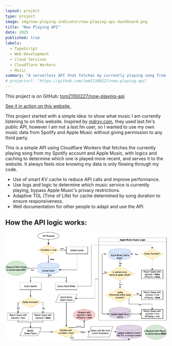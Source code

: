 ```yaml
---
layout: project
type: project
image: img/now-playing-indicator/now-playing-api-dashboard.png
title: "Now Playing API"
date: 2025
published: true
labels:
  - TypeScript
  - Web Development
  - Cloud Services
  - Cloudflare Workers
  - Music
summary: "A serverless API that fetches my currently playing song from Spotify and Apple Music, deployed with Cloudflare Workers."
# projecturl: "https://github.com/tom21100227/now-playing-api"
---
```


This project is on GitHub: [tom21100227/now-playing-api](https://github.com/tom21100227/now-playing-api)

[See it in action on this website.](https://tomhcy.com/)

This project started with a simple idea: to show what music I am currently listening to on this website. Inspired by [mdrxy.com](https://mdrxy.com), they used last.fm's public API, however I am not a last.fm user, so I wanted to use my own music data from Spotify and Apple Music without giving permission to any third party.

This is a simple API using Cloudflare Workers that fetches the currently playing song from my Spotify account and Apple Music, with logics and caching to determine which one is played more recent, and serves it to the website. It always feels nice knowing my data is only flowing through my code. 

- Use of smart KV cache to reduce API calls and improve performance.
- Use logs and logic to determine which music service is currently playing, bypass Apple Music's privacy restrictions.
- Adaptive TOL (Time of Life) for cache determined by song duration to ensure responsiveness.
- Well documentation for other people to adapt and use the API.

## How the API logic works: 

<div class="col-12 col-lg-10 mx-auto my-3">
  <img src="/img/now-playing-indicator/api-workflow.png" alt="Now Playing API Logic" class="img-fluid rounded">
</div>